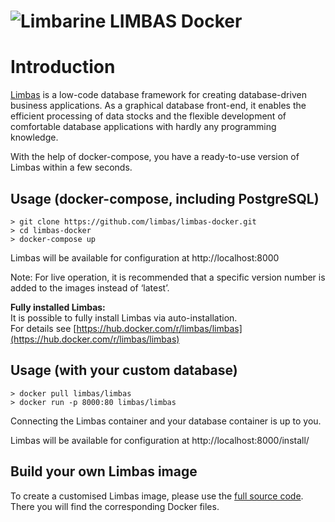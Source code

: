 # ![Limbarine] LIMBAS Docker

[Limbarine]: Limbarine.png "Limbarine"

Introduction
============

[Limbas](https://github.com/limbas/limbas) is a low-code database framework for creating database-driven business applications.
As a graphical database front-end, it enables the efficient processing of data stocks and the flexible development of comfortable database applications with hardly any programming knowledge.

With the help of docker-compose, you have a ready-to-use version of Limbas within a few seconds.

Usage (docker-compose, including PostgreSQL)
--------------------------------------------
```
> git clone https://github.com/limbas/limbas-docker.git
> cd limbas-docker
> docker-compose up
```

Limbas will be available for configuration at http://localhost:8000

Note: For live operation, it is recommended that a specific version number is added to the images instead of ‘latest’.

**Fully installed Limbas:**\
It is possible to fully install Limbas via auto-installation.\
For details see [https://hub.docker.com/r/limbas/limbas](https://hub.docker.com/r/limbas/limbas)

Usage (with your custom database)
------------------------------------
```
> docker pull limbas/limbas
> docker run -p 8000:80 limbas/limbas
```

Connecting the Limbas container and your database container is up to you.

Limbas will be available for configuration at http://localhost:8000/install/


Build your own Limbas image
---------------------------

To create a customised Limbas image, please use the [full source code](https://github.com/limbas/limbas).\
There you will find the corresponding Docker files.

